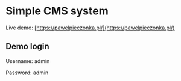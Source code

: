 # Simple CMS system 

Live demo: [https://pawelpieczonka.pl/](https://pawelpieczonka.pl/)

## Demo login 
Username: admin

Password: admin
